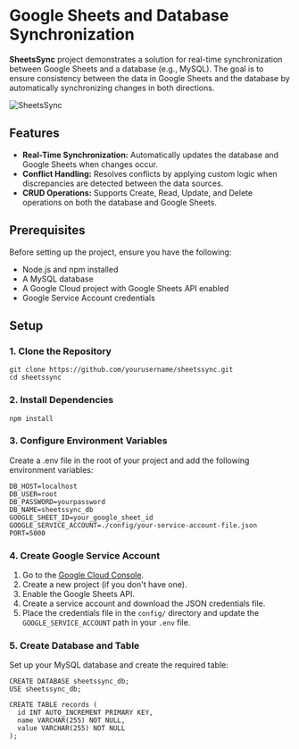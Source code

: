 # Google Sheets and Database Synchronization

**SheetsSync** project demonstrates a solution for real-time synchronization between Google Sheets and a database (e.g., MySQL). The goal is to ensure consistency between the data in Google Sheets and the database by automatically synchronizing changes in both directions.

![SheetsSync](logo.png)

## Features

- **Real-Time Synchronization:** Automatically updates the database and Google Sheets when changes occur.
- **Conflict Handling:** Resolves conflicts by applying custom logic when discrepancies are detected between the data sources.
- **CRUD Operations:** Supports Create, Read, Update, and Delete operations on both the database and Google Sheets.

## Prerequisites

Before setting up the project, ensure you have the following:

- Node.js and npm installed
- A MySQL database
- A Google Cloud project with Google Sheets API enabled
- Google Service Account credentials

## Setup

### 1. Clone the Repository

```
git clone https://github.com/yourusername/sheetssync.git
cd sheetssync
```

### 2. Install Dependencies
```
npm install
```

### 3. Configure Environment Variables
Create a .env file in the root of your project and add the following environment variables:

```
DB_HOST=localhost       
DB_USER=root
DB_PASSWORD=yourpassword
DB_NAME=sheetssync_db
GOOGLE_SHEET_ID=your_google_sheet_id
GOOGLE_SERVICE_ACCOUNT=./config/your-service-account-file.json
PORT=5000
```

### 4. Create Google Service Account

1. Go to the [Google Cloud Console](https://console.cloud.google.com/).
2. Create a new project (if you don't have one).
3. Enable the Google Sheets API.
4. Create a service account and download the JSON credentials file.
5. Place the credentials file in the `config/` directory and update the `GOOGLE_SERVICE_ACCOUNT` path in your `.env` file.

### 5. Create Database and Table

Set up your MySQL database and create the required table:

```
CREATE DATABASE sheetssync_db;
USE sheetssync_db;

CREATE TABLE records (
  id INT AUTO_INCREMENT PRIMARY KEY,
  name VARCHAR(255) NOT NULL,
  value VARCHAR(255) NOT NULL
);
```
